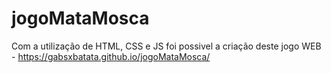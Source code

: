 # jogoMataMosca
Com a utilização de HTML, CSS e JS foi possivel a criação deste jogo WEB - https://gabsxbatata.github.io/jogoMataMosca/
